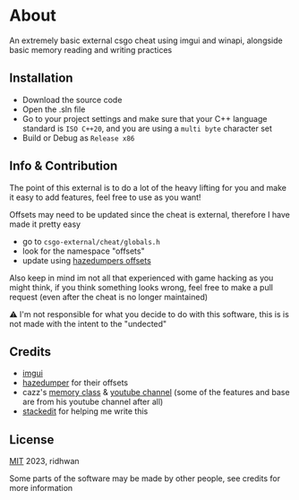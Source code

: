 # About

An extremely basic external csgo cheat using imgui and winapi, alongside basic memory reading and writing practices

## Installation

- Download the source code
- Open the .sln file
- Go to your project settings and make sure that your C++ language standard is `ISO C++20`, and you are using a `multi byte` character set
- Build or Debug as `Release x86`


## Info & Contribution

The point of this external is to do a lot of the heavy lifting for you and make it easy to add features, feel free to use as you want!

Offsets may need to be updated since the cheat is external, therefore I have made it pretty easy

- go to `csgo-external/cheat/globals.h`
- look for the namespace "offsets"
- update using [hazedumpers offsets](https://github.com/frk1/hazedumper/blob/master/csgo.hpp)

Also keep in mind im not all that experienced with game hacking as you might think, if you think something looks wrong, feel free to make a pull request (even after the cheat is no longer maintained)

⚠️
I'm not responsible for what you decide to do with this software, this is is not made with the intent to the "undected"

## Credits
- [imgui](https://github.com/ocornut/imgui)
- [hazedumper](https://github.com/frk1/hazedumper) for their offsets
- cazz's [memory class](https://github.com/cazzwastaken/pro-bhop/blob/master/cheat/memory.h) & [youtube channel](https://www.youtube.com/@cazz) (some of the features and base are from his youtube channel after all)
- [stackedit](https://stackedit.io/) for helping me write this

## License

[MIT](https://opensource.org/license/mit/) 2023, ridhwan

Some parts of the software may be made by other people, see credits for more information
